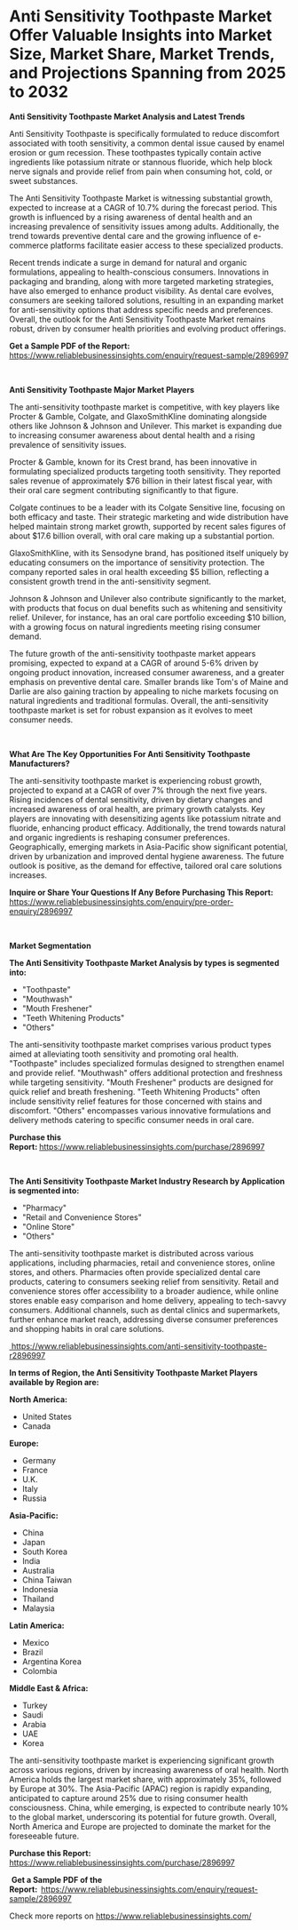 <p><h1>Anti Sensitivity Toothpaste Market Offer Valuable Insights into Market Size, Market Share, Market Trends, and Projections Spanning from 2025 to 2032</h1></p><p><strong>Anti Sensitivity Toothpaste Market Analysis and Latest Trends</strong></p>
<p><p>Anti Sensitivity Toothpaste is specifically formulated to reduce discomfort associated with tooth sensitivity, a common dental issue caused by enamel erosion or gum recession. These toothpastes typically contain active ingredients like potassium nitrate or stannous fluoride, which help block nerve signals and provide relief from pain when consuming hot, cold, or sweet substances.</p><p>The Anti Sensitivity Toothpaste Market is witnessing substantial growth, expected to increase at a CAGR of 10.7% during the forecast period. This growth is influenced by a rising awareness of dental health and an increasing prevalence of sensitivity issues among adults. Additionally, the trend towards preventive dental care and the growing influence of e-commerce platforms facilitate easier access to these specialized products.</p><p>Recent trends indicate a surge in demand for natural and organic formulations, appealing to health-conscious consumers. Innovations in packaging and branding, along with more targeted marketing strategies, have also emerged to enhance product visibility. As dental care evolves, consumers are seeking tailored solutions, resulting in an expanding market for anti-sensitivity options that address specific needs and preferences. Overall, the outlook for the Anti Sensitivity Toothpaste Market remains robust, driven by consumer health priorities and evolving product offerings.</p></p>
<p><strong>Get a Sample PDF of the Report:&nbsp;</strong> <a href="https://www.reliablebusinessinsights.com/enquiry/request-sample/2896997?utm_campaign=3283&utm_medium=2&utm_source=Github&utm_content=ia&utm_term=15032025&utm_id=anti-sensitivity-toothpaste">https://www.reliablebusinessinsights.com/enquiry/request-sample/2896997</a></p>
<p>&nbsp;</p>
<p><strong>Anti Sensitivity Toothpaste Major Market Players</strong></p>
<p><p>The anti-sensitivity toothpaste market is competitive, with key players like Procter & Gamble, Colgate, and GlaxoSmithKline dominating alongside others like Johnson & Johnson and Unilever. This market is expanding due to increasing consumer awareness about dental health and a rising prevalence of sensitivity issues.</p><p>Procter & Gamble, known for its Crest brand, has been innovative in formulating specialized products targeting tooth sensitivity. They reported sales revenue of approximately $76 billion in their latest fiscal year, with their oral care segment contributing significantly to that figure.</p><p>Colgate continues to be a leader with its Colgate Sensitive line, focusing on both efficacy and taste. Their strategic marketing and wide distribution have helped maintain strong market growth, supported by recent sales figures of about $17.6 billion overall, with oral care making up a substantial portion.</p><p>GlaxoSmithKline, with its Sensodyne brand, has positioned itself uniquely by educating consumers on the importance of sensitivity protection. The company reported sales in oral health exceeding $5 billion, reflecting a consistent growth trend in the anti-sensitivity segment.</p><p>Johnson & Johnson and Unilever also contribute significantly to the market, with products that focus on dual benefits such as whitening and sensitivity relief. Unilever, for instance, has an oral care portfolio exceeding $10 billion, with a growing focus on natural ingredients meeting rising consumer demand.</p><p>The future growth of the anti-sensitivity toothpaste market appears promising, expected to expand at a CAGR of around 5-6% driven by ongoing product innovation, increased consumer awareness, and a greater emphasis on preventive dental care. Smaller brands like Tom's of Maine and Darlie are also gaining traction by appealing to niche markets focusing on natural ingredients and traditional formulas. Overall, the anti-sensitivity toothpaste market is set for robust expansion as it evolves to meet consumer needs.</p></p>
<p>&nbsp;</p>
<p><strong>What Are The Key Opportunities For Anti Sensitivity Toothpaste Manufacturers?</strong></p>
<p><p>The anti-sensitivity toothpaste market is experiencing robust growth, projected to expand at a CAGR of over 7% through the next five years. Rising incidences of dental sensitivity, driven by dietary changes and increased awareness of oral health, are primary growth catalysts. Key players are innovating with desensitizing agents like potassium nitrate and fluoride, enhancing product efficacy. Additionally, the trend towards natural and organic ingredients is reshaping consumer preferences. Geographically, emerging markets in Asia-Pacific show significant potential, driven by urbanization and improved dental hygiene awareness. The future outlook is positive, as the demand for effective, tailored oral care solutions increases.</p></p>
<p><strong>Inquire or Share Your Questions If Any Before Purchasing This Report:</strong> <a href="https://www.reliablebusinessinsights.com/enquiry/pre-order-enquiry/2896997?utm_campaign=3283&utm_medium=2&utm_source=Github&utm_content=ia&utm_term=15032025&utm_id=anti-sensitivity-toothpaste">https://www.reliablebusinessinsights.com/enquiry/pre-order-enquiry/2896997</a></p>
<p>&nbsp;</p>
<p><strong>Market Segmentation</strong></p>
<p><strong>The Anti Sensitivity Toothpaste Market Analysis by types is segmented into:</strong></p>
<p><ul><li>"Toothpaste"</li><li>"Mouthwash"</li><li>"Mouth Freshener"</li><li>"Teeth Whitening Products"</li><li>"Others"</li></ul></p>
<p><p>The anti-sensitivity toothpaste market comprises various product types aimed at alleviating tooth sensitivity and promoting oral health. "Toothpaste" includes specialized formulas designed to strengthen enamel and provide relief. "Mouthwash" offers additional protection and freshness while targeting sensitivity. "Mouth Freshener" products are designed for quick relief and breath freshening. "Teeth Whitening Products" often include sensitivity relief features for those concerned with stains and discomfort. "Others" encompasses various innovative formulations and delivery methods catering to specific consumer needs in oral care.</p></p>
<p><strong>Purchase this Report:&nbsp;</strong><a href="https://www.reliablebusinessinsights.com/purchase/2896997?utm_campaign=3283&utm_medium=2&utm_source=Github&utm_content=ia&utm_term=15032025&utm_id=anti-sensitivity-toothpaste">https://www.reliablebusinessinsights.com/purchase/2896997</a></p>
<p>&nbsp;</p>
<p><strong>The Anti Sensitivity Toothpaste Market Industry Research by Application is segmented into:</strong></p>
<p><ul><li>"Pharmacy"</li><li>"Retail and Convenience Stores"</li><li>"Online Store"</li><li>"Others"</li></ul></p>
<p><p>The anti-sensitivity toothpaste market is distributed across various applications, including pharmacies, retail and convenience stores, online stores, and others. Pharmacies often provide specialized dental care products, catering to consumers seeking relief from sensitivity. Retail and convenience stores offer accessibility to a broader audience, while online stores enable easy comparison and home delivery, appealing to tech-savvy consumers. Additional channels, such as dental clinics and supermarkets, further enhance market reach, addressing diverse consumer preferences and shopping habits in oral care solutions.</p></p>
<p><a href="https://www.reliablebusinessinsights.com/anti-sensitivity-toothpaste-r2896997?utm_campaign=3283&utm_medium=2&utm_source=Github&utm_content=ia&utm_term=15032025&utm_id=anti-sensitivity-toothpaste">&nbsp;https://www.reliablebusinessinsights.com/anti-sensitivity-toothpaste-r2896997</a></p>
<p><strong>In terms of Region, the Anti Sensitivity Toothpaste Market Players available by Region are:</strong></p>
<p>
    <p> <strong> North America: </strong>
        <ul>
            <li>United States</li>
            <li>Canada</li>
        </ul>
        </p> 
    <p> <strong> Europe: </strong>
        <ul>
            <li>Germany</li>
            <li>France</li>
            <li>U.K.</li>
            <li>Italy</li>
            <li>Russia</li>
        </ul>
        </p> 
    <p> <strong> Asia-Pacific: </strong>
        <ul>
            <li>China</li>
            <li>Japan</li>
            <li>South Korea</li>
            <li>India</li>
            <li>Australia</li>
            <li>China Taiwan</li>
            <li>Indonesia</li>
            <li>Thailand</li>
            <li>Malaysia</li>
        </ul>
        </p> 
    <p> <strong> Latin America: </strong>
        <ul>
            <li>Mexico</li>
            <li>Brazil</li>
            <li>Argentina Korea</li>
            <li>Colombia</li>
        </ul>
        </p> 
    <p> <strong> Middle East & Africa: </strong>
        <ul>
            <li>Turkey</li>
            <li>Saudi</li>
            <li>Arabia</li>
            <li>UAE</li>
            <li>Korea</li>
        </ul>
    </p>
    </p>
<p><p>The anti-sensitivity toothpaste market is experiencing significant growth across various regions, driven by increasing awareness of oral health. North America holds the largest market share, with approximately 35%, followed by Europe at 30%. The Asia-Pacific (APAC) region is rapidly expanding, anticipated to capture around 25% due to rising consumer health consciousness. China, while emerging, is expected to contribute nearly 10% to the global market, underscoring its potential for future growth. Overall, North America and Europe are projected to dominate the market for the foreseeable future.</p></p>
<p><strong>Purchase this Report: </strong><a href="https://www.reliablebusinessinsights.com/purchase/2896997?utm_campaign=3283&utm_medium=2&utm_source=Github&utm_content=ia&utm_term=15032025&utm_id=anti-sensitivity-toothpaste">https://www.reliablebusinessinsights.com/purchase/2896997</a></p>
<p>&nbsp;<strong>Get a Sample PDF of the Report:&nbsp;&nbsp;</strong><a href="https://www.reliablebusinessinsights.com/enquiry/request-sample/2896997?utm_campaign=3283&utm_medium=2&utm_source=Github&utm_content=ia&utm_term=15032025&utm_id=anti-sensitivity-toothpaste">https://www.reliablebusinessinsights.com/enquiry/request-sample/2896997</a></p>
<p><strong></strong></p>
<p>Check more reports on <a href="https://www.reliablebusinessinsights.com/?utm_campaign=3283&utm_medium=2&utm_source=Github&utm_content=ia&utm_term=15032025&utm_id=anti-sensitivity-toothpaste">https://www.reliablebusinessinsights.com/</a></p>